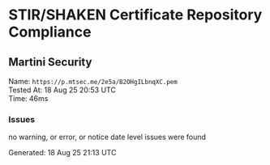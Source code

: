 # STIR/SHAKEN Certificate Repository Compliance

## Martini Security

Name: `https://p.mtsec.me/2e5a/B2OHgILbnqXC.pem`\
Tested At: 18 Aug 25 20:53 UTC\
Time: 46ms

### Issues

no warning, or error, or notice date level issues were found

Generated: 18 Aug 25 21:13 UTC